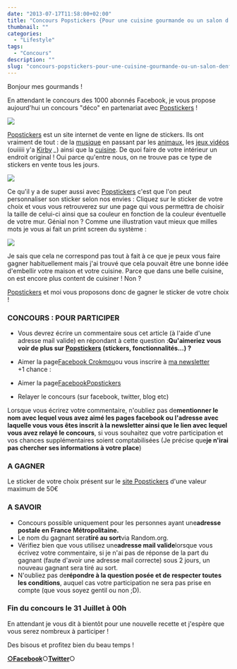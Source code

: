 ```yaml
---
date: "2013-07-17T11:58:00+02:00"
title: "Concours Popstickers {Pour une cuisine gourmande ou un salon d'enfer}"
thumbnail: ""
categories:
  - "Lifestyle"
tags:
  - "Concours"
description: ""
slug: "concours-popstickers-pour-une-cuisine-gourmande-ou-un-salon-denfer"
---
```




Bonjour mes gourmands !

En attendant le concours des 1000 abonnés Facebook, je vous propose aujourd'hui un concours "déco" en partenariat avec [Popstickers](http://www.popstickers.fr/) !

[![](https://images.crokmou.com/cupcake-238x3001-238x300.png)](http://www.popstickers.fr/)

[Popstickers](http://www.popstickers.fr/) est un site internet de vente en ligne de stickers. Ils ont vraiment de tout : de la [musique](http://www.popstickers.fr/12-stickers-musique) en passant par les [animaux](http://www.popstickers.fr/3-stickers-animaux), les [jeux vidéos](http://www.popstickers.fr/10-stickers-jeux) (ouiiiii y'a [Kirby](http://www.popstickers.fr/stickers-jeux/454-kirby.html) *_*) ainsi que la [cuisine](http://www.popstickers.fr/5-stickers-cuisine). De quoi faire de votre intérieur un endroit original ! Oui parce qu'entre nous, on ne trouve pas ce type de stickers en vente tous les jours.

[![](https://images.crokmou.com/Capture-d-E2-80-99e-CC-81cran-2013-07-17-a-CC-80-12.34.44-300x2131-300x213.png)](http://www.popstickers.fr/)

Ce qu'il y a de super aussi avec [Popstickers](http://www.popstickers.fr/) c'est que l'on peut personnaliser son sticker selon nos envies : Cliquez sur le sticker de votre choix et vous vous retrouverez sur une page qui vous permettra de choisir la taille de celui-ci ainsi que sa couleur en fonction de la couleur éventuelle de votre mur. Génial non ? Comme une illustration vaut mieux que milles mots je vous ai fait un print screen du système :

[![](https://images.crokmou.com/Capture-d-E2-80-99e-CC-81cran-2013-07-17-a-CC-80-12.17.45-187x3001-187x300.png)](http://www.popstickers.fr/)

Je sais que cela ne correspond pas tout à fait à ce que je peux vous faire gagner habituellement mais j'ai trouvé que cela pouvait être une bonne idée d'embellir votre maison et votre cuisine. Parce que dans une belle cuisine, on est encore plus content de cuisiner ! Non ?  

[Popstickers](http://www.popstickers.fr/) et moi vous proposons donc de gagner le sticker de votre choix !  

### CONCOURS : POUR PARTICIPER

  - Vous devrez écrire un commentaire sous cet article (à l'aide d'une adresse mail valide) en répondant à cette question :**Qu'aimeriez vous voir de plus sur [Popstickers](http://www.popstickers.fr/) (stickers, fonctionnalités...) ?**

- Aimer la page[Facebook Crokmou](https://www.facebook.com/pages/CroKMou/148093255259077)ou vous inscrire à [ma newsletter](https://crokmou.com/p/newsletter_18.html)  
  +1 chance :

- Aimer la page[<span style="list-style-image: initial; list-style-position: initial;">FacebookPopstickers](https://www.facebook.com/pages/Popstickers/125529234290742?ref=hl)</span>

- Relayer le concours (sur facebook, twitter, blog etc)

Lorsque vous écrirez votre commentaire, n'oubliez pas de**mentionner le nom avec lequel vous avez aimé les pages facebook ou l'adresse avec laquelle vous vous êtes inscrit à la newsletter ainsi que le lien avec lequel vous avez relayé le concours**, si vous souhaitez que votre participation et vos chances supplémentaires soient comptabilisées (Je précise que**je n'irai pas chercher ses informations à votre place**)

### A GAGNER

Le sticker de votre choix présent sur le [site Popstickers](http://www.popstickers.fr/) d'une valeur maximum de 50€

### A SAVOIR

*   Concours possible uniquement pour les personnes ayant une**adresse postale en France Métropolitaine.**
*   Le nom du gagnant sera**tiré au sort**via Random.org.
*   Vérifiez bien que vous utilisez une**adresse mail valide**lorsque vous écrivez votre commentaire, si je n'ai pas de réponse de la part du gagnant (faute d'avoir une adresse mail correcte) sous 2 jours, un nouveau gagnant sera tiré au sort.
*   N'oubliez pas de**répondre à la question posée et de respecter toutes les conditions**, auquel cas votre participation ne sera pas prise en compte (que vous soyez gentil ou non ;D).

### Fin du concours le 31 Juillet à 00h

En attendant je vous dit à bientôt pour une nouvelle recette et j'espère que vous serez nombreux à participer !  

Des bisous et profitez bien du beau temps !  

[**○<span style="font-size: xx-small; margin: 0px; outline: 0px; padding: 0px;"><span style="font-family: Arial, Helvetica, sans-serif; margin: 0px; outline: 0px; padding: 0px;"></span></span>Facebook**](https://www.facebook.com/pages/CroKMou/148093255259077)○[**Twitter**](https://twitter.com/Crokmou)○

  